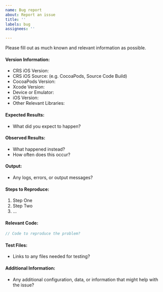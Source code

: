 ```yaml
---
name: Bug report
about: Report an issue
title: ''
labels: bug
assignees: ''

---
```


Please fill out as much known and relevant information as possible.

#### Version Information:

  * CRS iOS Version:
  * CRS iOS Source: (e.g. CocoaPods, Source Code Build)
  * CocoaPods Version:
  * Xcode Version:
  * Device or Emulator:
  * iOS Version:
  * Other Relevant Libraries:

#### Expected Results:

  * What did you expect to happen?

#### Observed Results:

  * What happened instead?
  * How often does this occur?

#### Output:

  * Any logs, errors, or output messages?

#### Steps to Reproduce:

  1. Step One
  2. Step Two
  3. ...

#### Relevant Code:

```objectivec
// Code to reproduce the problem?
```

#### Test Files:

  * Links to any files needed for testing?

#### Additional Information:

  * Any additional configuration, data, or information that might help with the issue?
